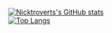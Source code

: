 [![Nicktroverts's GitHub stats](https://github-readme-stats.vercel.app/api?username=Nicktrovert&show_icons=true&theme=ambient_gradient&show=reviews,discussions_started,discussions_answered,prs_merged,prs_merged_percentage)](https://github.com/Nicktrovert/github-readme-stats) <br/>
[![Top Langs](https://github-readme-stats.vercel.app/api/top-langs/?username=Nicktrovert&layout=compact&show_icons=true&theme=ambient_gradient&langs_count=901)](https://github.com/Nicktrovert/github-readme-stats) <br/>
